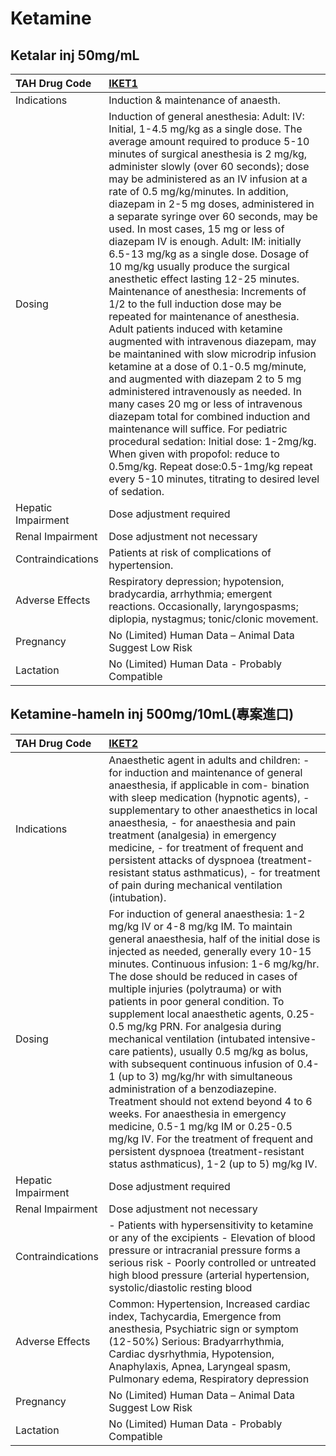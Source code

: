 # Ketamine

## Ketalar inj 50mg/mL

| TAH Drug Code      | [IKET1](https://www.tahsda.org.tw/drugs/hissearch.php?drug_code=IKET1)                                                                                                                                                                                                                                                                                                                                                                                                                                                                                                                                                                                                                                                                                                                                                                                                                                                                                                                                                                                                                                                                                                                                                                                                                        |
|:-------------------|:----------------------------------------------------------------------------------------------------------------------------------------------------------------------------------------------------------------------------------------------------------------------------------------------------------------------------------------------------------------------------------------------------------------------------------------------------------------------------------------------------------------------------------------------------------------------------------------------------------------------------------------------------------------------------------------------------------------------------------------------------------------------------------------------------------------------------------------------------------------------------------------------------------------------------------------------------------------------------------------------------------------------------------------------------------------------------------------------------------------------------------------------------------------------------------------------------------------------------------------------------------------------------------------------|
| Indications        | Induction & maintenance of anaesth.                                                                                                                                                                                                                                                                                                                                                                                                                                                                                                                                                                                                                                                                                                                                                                                                                                                                                                                                                                                                                                                                                                                                                                                                                                                           |
| Dosing             | Induction of general anesthesia: Adult: IV: Initial, 1-4.5 mg/kg as a single dose. The average amount required to produce 5-10 minutes of surgical anesthesia is 2 mg/kg, administer slowly (over 60 seconds); dose may be administered as an IV infusion at a rate of 0.5 mg/kg/minutes. In addition, diazepam in 2-5 mg doses, administered in a separate syringe over 60 seconds, may be used. In most cases, 15 mg or less of diazepam IV is enough. Adult: IM: initially 6.5-13 mg/kg as a single dose. Dosage of 10 mg/kg usually produce the surgical anesthetic effect lasting 12-25 minutes. Maintenance of anesthesia: Increments of 1/2 to the full induction dose may be repeated for maintenance of anesthesia. Adult patients induced with ketamine augmented with intravenous diazepam, may be maintanined with slow microdrip infusion ketamine at a dose of 0.1-0.5 mg/minute, and augmented with diazepam 2 to 5 mg administered intravenously as needed. In many cases 20 mg or less of intravenous diazepam total for combined induction and maintenance will suffice. For pediatric procedural sedation: Initial dose: 1-2mg/kg. When given with propofol: reduce to 0.5mg/kg. Repeat dose:0.5-1mg/kg repeat every 5-10 minutes, titrating to desired level of sedation. |
| Hepatic Impairment | Dose adjustment required                                                                                                                                                                                                                                                                                                                                                                                                                                                                                                                                                                                                                                                                                                                                                                                                                                                                                                                                                                                                                                                                                                                                                                                                                                                                      |
| Renal Impairment   | Dose adjustment not necessary                                                                                                                                                                                                                                                                                                                                                                                                                                                                                                                                                                                                                                                                                                                                                                                                                                                                                                                                                                                                                                                                                                                                                                                                                                                                 |
| Contraindications  | Patients at risk of complications of hypertension.                                                                                                                                                                                                                                                                                                                                                                                                                                                                                                                                                                                                                                                                                                                                                                                                                                                                                                                                                                                                                                                                                                                                                                                                                                            |
| Adverse Effects    | Respiratory depression; hypotension, bradycardia, arrhythmia; emergent reactions. Occasionally, laryngospasms; diplopia, nystagmus; tonic/clonic movement.                                                                                                                                                                                                                                                                                                                                                                                                                                                                                                                                                                                                                                                                                                                                                                                                                                                                                                                                                                                                                                                                                                                                    |
| Pregnancy          | No (Limited) Human Data – Animal Data Suggest Low Risk                                                                                                                                                                                                                                                                                                                                                                                                                                                                                                                                                                                                                                                                                                                                                                                                                                                                                                                                                                                                                                                                                                                                                                                                                                        |
| Lactation          | No (Limited) Human Data - Probably Compatible                                                                                                                                                                                                                                                                                                                                                                                                                                                                                                                                                                                                                                                                                                                                                                                                                                                                                                                                                                                                                                                                                                                                                                                                                                                 |

## Ketamine-hameln inj 500mg/10mL(專案進口)

| TAH Drug Code      | [IKET2](https://www.tahsda.org.tw/drugs/hissearch.php?drug_code=IKET2)                                                                                                                                                                                                                                                                                                                                                                                                                                                                                                                                                                                                                                                                                                                                                                                                                       |
|:-------------------|:---------------------------------------------------------------------------------------------------------------------------------------------------------------------------------------------------------------------------------------------------------------------------------------------------------------------------------------------------------------------------------------------------------------------------------------------------------------------------------------------------------------------------------------------------------------------------------------------------------------------------------------------------------------------------------------------------------------------------------------------------------------------------------------------------------------------------------------------------------------------------------------------|
| Indications        | Anaesthetic agent in adults and children: - for induction and maintenance of general anaesthesia, if applicable in com- bination with sleep medication (hypnotic agents), - supplementary to other anaesthetics in local anaesthesia, - for anaesthesia and pain treatment (analgesia) in emergency medicine, - for treatment of frequent and persistent attacks of dyspnoea (treatment- resistant status asthmaticus), - for treatment of pain during mechanical ventilation (intubation).                                                                                                                                                                                                                                                                                                                                                                                                  |
| Dosing             | For induction of general anaesthesia: 1-2 mg/kg IV or 4-8 mg/kg IM. To maintain general anaesthesia, half of the initial dose is injected as needed, generally every 10-15 minutes. Continuous infusion: 1-6 mg/kg/hr. The dose should be reduced in cases of multiple injuries (polytrauma) or with patients in poor general condition. To supplement local anaesthetic agents, 0.25-0.5 mg/kg PRN. For analgesia during mechanical ventilation (intubated intensive-care patients), usually 0.5 mg/kg as bolus, with subsequent continuous infusion of 0.4-1 (up to 3) mg/kg/hr with simultaneous administration of a benzodiazepine. Treatment should not extend beyond 4 to 6 weeks. For anaesthesia in emergency medicine, 0.5-1 mg/kg IM or 0.25-0.5 mg/kg IV. For the treatment of frequent and persistent dyspnoea (treatment-resistant status asthmaticus), 1-2 (up to 5) mg/kg IV. |
| Hepatic Impairment | Dose adjustment required                                                                                                                                                                                                                                                                                                                                                                                                                                                                                                                                                                                                                                                                                                                                                                                                                                                                     |
| Renal Impairment   | Dose adjustment not necessary                                                                                                                                                                                                                                                                                                                                                                                                                                                                                                                                                                                                                                                                                                                                                                                                                                                                |
| Contraindications  | - Patients with hypersensitivity to ketamine or any of the excipients - Elevation of blood pressure or intracranial pressure forms a serious risk - Poorly controlled or untreated high blood pressure (arterial hypertension, systolic/diastolic resting blood                                                                                                                                                                                                                                                                                                                                                                                                                                                                                                                                                                                                                              |
| Adverse Effects    | Common: Hypertension, Increased cardiac index, Tachycardia, Emergence from anesthesia, Psychiatric sign or symptom (12-50%) Serious: Bradyarrhythmia, Cardiac dysrhythmia, Hypotension, Anaphylaxis, Apnea, Laryngeal spasm, Pulmonary edema, Respiratory depression                                                                                                                                                                                                                                                                                                                                                                                                                                                                                                                                                                                                                         |
| Pregnancy          | No (Limited) Human Data – Animal Data Suggest Low Risk                                                                                                                                                                                                                                                                                                                                                                                                                                                                                                                                                                                                                                                                                                                                                                                                                                       |
| Lactation          | No (Limited) Human Data - Probably Compatible                                                                                                                                                                                                                                                                                                                                                                                                                                                                                                                                                                                                                                                                                                                                                                                                                                                |


